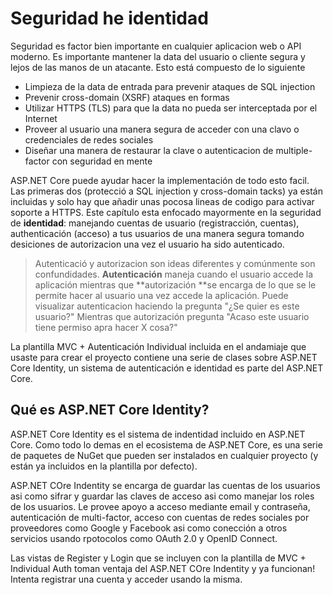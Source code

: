 # Seguridad he identidad

Seguridad es factor bien importante en cualquier aplicacion web o API moderno. Es importante mantener la data del usuario o cliente segura y lejos de las manos de un atacante. Esto está compuesto de lo siguiente

* Limpieza de la data de entrada para prevenir ataques de SQL injection
* Prevenir cross-domain \(XSRF\) ataques en formas
* Utilizar HTTPS \(TLS\) para que la data no pueda ser interceptada por el Internet
* Proveer al usuario una manera segura de acceder con una clavo o credenciales de redes sociales
* Diseñar una manera de restaurar la clave o autenticacion de multiple-factor con seguridad en mente

ASP.NET Core puede ayudar hacer la implementación de todo esto facil. Las primeras dos \(protecció a SQL injection y cross-domain tacks\) ya están incluidas y solo hay que añadir unas pocosa lineas de codigo para activar soporte a HTTPS. Este capítulo esta enfocado mayormente en la seguridad de **identidad**: manejando cuentas de usuario \(registracción, cuentas\), authenticación \(acceso\) a tus usuarios de una manera segura tomando desiciones de autorizacion una vez el usuario ha sido autenticado.

> Autenticació y autorizacion son ideas diferentes y comúnmente son confundidades. **Autenticación** maneja cuando el usuario accede la aplicación mientras que **autorización **se encarga de lo que se le permite hacer al usuario una vez accede la aplicación. Puede visualizar autenticacion haciendo la pregunta "¿Se quier es este usuario?" Mientras que autorización pregunta "Acaso este usuario tiene permiso apra hacer X cosa?"

La plantilla MVC + Autenticación Individual incluida en el andamiaje que usaste para crear el proyecto contiene una serie de clases sobre ASP.NET Core Identity, un sistema de autenticación e identidad es parte del ASP.NET Core.

## Qué es ASP.NET Core Identity?

ASP.NET Core Identity es el sistema de indentidad incluido en ASP.NET Core. Como todo lo demas en el ecosistema de ASP.NET Core, es una serie de paquetes de NuGet que pueden ser instalados en cualquier proyecto \(y están ya incluidos en la plantilla por defecto\).

ASP.NET COre Indentity se encarga de guardar las cuentas de los usuarios asi como sifrar y guardar las claves de acceso asi como manejar los roles de los usuarios. Le provee apoyo a acceso mediante email y contraseña, autenticación de multi-factor, acceso con cuentas de redes sociales por proveedores como Google y Facebook asi como conección a otros servicios usando rpotocolos como OAuth 2.0 y OpenID Connect.

Las vistas de Register y Login que se incluyen con la plantilla de MVC + Individual Auth toman ventaja del ASP.NET COre Indentity y ya funcionan! Intenta registrar una cuenta y acceder usando la misma.

